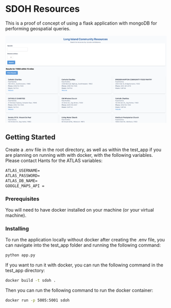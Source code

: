 # SDOH Resources

This is a proof of concept of using a flask application with mongoDB for performing geospatial queries. 

![community-resources](screenshots/community_resources.png)

## Getting Started

Create a .env file in the root directory, as well as within the test_app if you are planning on running with with docker, with the following variables. Please contact Hants for the ATLAS variables:

```
ATLAS_USERNAME=
ATLAS_PASSWORD=
ATLAS_DB_NAME=
GOOGLE_MAPS_API = 
```

### Prerequisites

You will need to have docker installed on your machine (or your virtual machine).

### Installing

To run the application locally without docker after creating the .env file, you can navigate into the test_app folder and running the following command:

```bash
python app.py
```

If you want to run it with docker, you can run the following command in the test_app directory:

```bash
docker build -t sdoh .
```

Then you can run the following command to run the docker container:

```bash
docker run -p 5005:5001 sdoh
```


